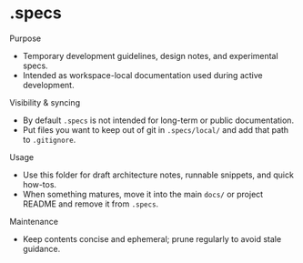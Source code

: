 # .specs

Purpose

- Temporary development guidelines, design notes, and experimental specs.
- Intended as workspace-local documentation used during active development.

Visibility & syncing

- By default `.specs` is not intended for long-term or public documentation.
- Put files you want to keep out of git in `.specs/local/` and add that path to `.gitignore`.

Usage

- Use this folder for draft architecture notes, runnable snippets, and quick how-tos.
- When something matures, move it into the main `docs/` or project README and remove it from `.specs`.

Maintenance

- Keep contents concise and ephemeral; prune regularly to avoid stale guidance.
